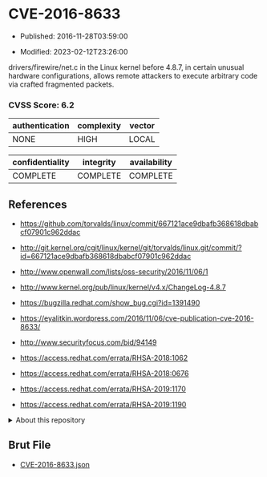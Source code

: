 # CVE-2016-8633

- Published: 2016-11-28T03:59:00

- Modified: 2023-02-12T23:26:00

drivers/firewire/net.c in the Linux kernel before 4.8.7, in certain unusual hardware configurations, allows remote attackers to execute arbitrary code via crafted fragmented packets.

### CVSS Score: **6.2**

| authentication | complexity | vector |
| --- | --- | --- |
| NONE | HIGH | LOCAL |

| confidentiality | integrity | availability |
| --- | --- | --- |
| COMPLETE | COMPLETE | COMPLETE |

## References

* https://github.com/torvalds/linux/commit/667121ace9dbafb368618dbabcf07901c962ddac

* http://git.kernel.org/cgit/linux/kernel/git/torvalds/linux.git/commit/?id=667121ace9dbafb368618dbabcf07901c962ddac

* http://www.openwall.com/lists/oss-security/2016/11/06/1

* http://www.kernel.org/pub/linux/kernel/v4.x/ChangeLog-4.8.7

* https://bugzilla.redhat.com/show_bug.cgi?id=1391490

* https://eyalitkin.wordpress.com/2016/11/06/cve-publication-cve-2016-8633/

* http://www.securityfocus.com/bid/94149

* https://access.redhat.com/errata/RHSA-2018:1062

* https://access.redhat.com/errata/RHSA-2018:0676

* https://access.redhat.com/errata/RHSA-2019:1170

* https://access.redhat.com/errata/RHSA-2019:1190

<details>
<summary>About this repository</summary> 

  This repository is part of the project [Live Hack CVE](https://github.com/Live-Hack-CVE). Main website can be found [www.live-hack.org](https://www.live-hack.org) 
  
  Made by [Sn0wAlice](https://github.com/Sn0wAlice) for the people that care about security and need to have a feed of the latest CVEs. Hope you enjoy it, don't forget to star the repo and follow me on [Twitter](https://twitter.com/Sn0wAlice) and [Github](https://github.com/Sn0wAlice). And that is my [personnal website](https://www.alice-snow.me/)

  - [Home Page](https://github.com/Live-Hack-CVE)
  - [Framework](https://github.com/Live-Hack-CVE/cve-framework)
  - [CVE database](https://github.com/Live-Hack-CVE/full_database)
  - [Changelog](https://github.com/Live-Hack-CVE/Changelog)
</details>

## Brut File

* [CVE-2016-8633.json](https://raw.githubusercontent.com/Live-Hack-CVE/full_database/main/cves/2016/CVE-2016-8633.json)

